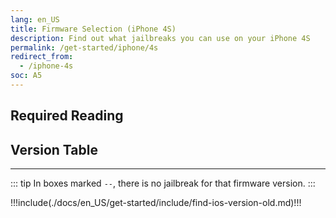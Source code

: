 ```yaml
---
lang: en_US
title: Firmware Selection (iPhone 4S)
description: Find out what jailbreaks you can use on your iPhone 4S
permalink: /get-started/iphone/4s
redirect_from:
  - /iphone-4s
soc: A5
---
```


## Required Reading

<readingTable minVer="9.1" maxVer="9.3.4"/>

## Version Table

<versionTable soc="A5" minVer="5" maxVer="9.3.6" :include="['6.1.1']"/>

---

::: tip
In boxes marked `--`, there is no jailbreak for that firmware version.
:::

!!!include(./docs/en_US/get-started/include/find-ios-version-old.md)!!!
